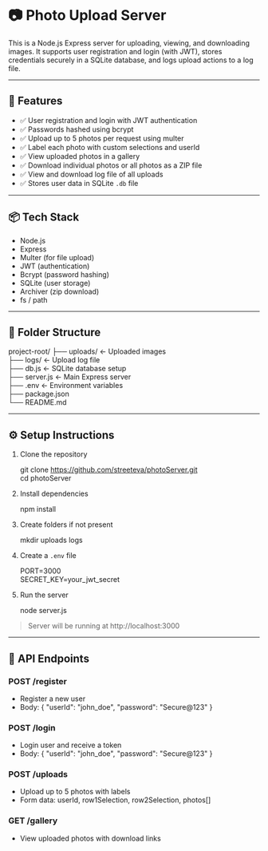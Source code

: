 # 📷 Photo Upload Server

This is a Node.js Express server for uploading, viewing, and downloading images. It supports user registration and login (with JWT), stores credentials securely in a SQLite database, and logs upload actions to a log file.

---

## 🚀 Features

- ✅ User registration and login with JWT authentication
- ✅ Passwords hashed using bcrypt
- ✅ Upload up to 5 photos per request using multer
- ✅ Label each photo with custom selections and userId
- ✅ View uploaded photos in a gallery
- ✅ Download individual photos or all photos as a ZIP file
- ✅ View and download log file of all uploads
- ✅ Stores user data in SQLite `.db` file

---

## 📦 Tech Stack

- Node.js
- Express
- Multer (for file upload)
- JWT (authentication)
- Bcrypt (password hashing)
- SQLite (user storage)
- Archiver (zip download)
- fs / path

---

## 📂 Folder Structure

project-root/
├── uploads/           ← Uploaded images  
├── logs/              ← Upload log file  
├── db.js              ← SQLite database setup  
├── server.js          ← Main Express server  
├── .env               ← Environment variables  
├── package.json  
└── README.md

---

## ⚙️ Setup Instructions

1. Clone the repository

   git clone https://github.com/streeteva/photoServer.git  
   cd photoServer

2. Install dependencies

   npm install

3. Create folders if not present

   mkdir uploads logs

4. Create a `.env` file

   PORT=3000  
   SECRET_KEY=your_jwt_secret

5. Run the server

   node server.js

> Server will be running at http://localhost:3000

---

## 🔐 API Endpoints

### POST /register
- Register a new user
- Body: { "userId": "john_doe", "password": "Secure@123" }

### POST /login
- Login user and receive a token
- Body: { "userId": "john_doe", "password": "Secure@123" }

### POST /uploads
- Upload up to 5 photos with labels
- Form data: userId, row1Selection, row2Selection, photos[]

### GET /gallery
- View uploaded photos with download links
